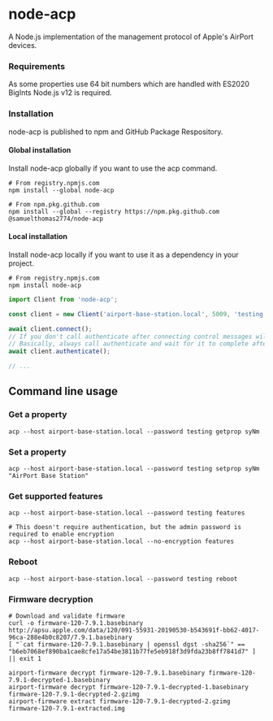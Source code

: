node-acp
===

A Node.js implementation of the management protocol of Apple's AirPort devices.

### Requirements

As some properties use 64 bit numbers which are handled with ES2020 BigInts Node.js v12 is required.

### Installation

node-acp is published to npm and GitHub Package Respository.

#### Global installation

Install node-acp globally if you want to use the acp command.

```
# From registry.npmjs.com
npm install --global node-acp

# From npm.pkg.github.com
npm install --global --registry https://npm.pkg.github.com @samuelthomas2774/node-acp
```

#### Local installation

Install node-acp locally if you want to use it as a dependency in your project.

```
# From registry.npmjs.com
npm install node-acp
```

```ts
import Client from 'node-acp';

const client = new Client('airport-base-station.local', 5009, 'testing');

await client.connect();
// If you don't call authenticate after connecting control messages will still work but they'll be sent unencrypted
// Basically, always call authenticate and wait for it to complete after connecting
await client.authenticate();

// ...
```

Command line usage
---

### Get a property

```
acp --host airport-base-station.local --password testing getprop syNm
```

### Set a property

```
acp --host airport-base-station.local --password testing setprop syNm "AirPort Base Station"
```

### Get supported features

```
acp --host airport-base-station.local --password testing features

# This doesn't require authentication, but the admin password is required to enable encryption
acp --host airport-base-station.local --no-encryption features
```

### Reboot

```
acp --host airport-base-station.local --password testing reboot
```

### Firmware decryption

```
# Download and validate firmware
curl -o firmware-120-7.9.1.basebinary http://apsu.apple.com/data/120/091-55931-20190530-b543691f-bb62-4017-96ca-288e4b0c8207/7.9.1.basebinary
[ "`cat firmware-120-7.9.1.basebinary | openssl dgst -sha256`" == "b6eb7068ef890ba1cae8cfe17a54be3811b77fe5eb918f3d9fda23b8ff7841d7" ] || exit 1

airport-firmware decrypt firmware-120-7.9.1.basebinary firmware-120-7.9.1-decrypted-1.basebinary
airport-firmware decrypt firmware-120-7.9.1-decrypted-1.basebinary firmware-120-7.9.1-decrypted-2.gzimg
airport-firmware extract firmware-120-7.9.1-decrypted-2.gzimg firmware-120-7.9.1-extracted.img
```
